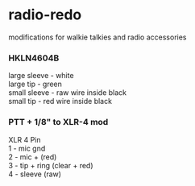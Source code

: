 # radio-redo
modifications for walkie talkies and radio accessories 


### HKLN4604B  

large sleeve - white  
large tip - green  
small sleeve - raw wire inside black  
small tip - red wire inside black


### PTT + 1/8" to XLR-4 mod

XLR 4 Pin  
1 - mic gnd  
2 - mic + (red)  
3 -  tip + ring (clear + red)  
4 -  sleeve (raw)  
